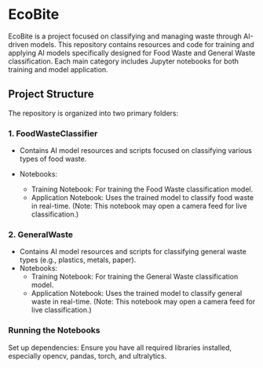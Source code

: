 # EcoBite

EcoBite is a project focused on classifying and managing waste through AI-driven models. This repository contains resources and code for training and applying AI models specifically designed for Food Waste and General Waste classification. Each main category includes Jupyter notebooks for both training and model application.

## Project Structure

The repository is organized into two primary folders:

### 1. FoodWasteClassifier
- Contains AI model resources and scripts focused on classifying various types of food waste.

- Notebooks:
  - Training Notebook: For training the Food Waste classification model.
  - Application Notebook: Uses the trained model to classify food waste in real-time. (Note: This notebook may open a camera feed for live classification.)
 
### 2. GeneralWaste
- Contains AI model resources and scripts for classifying general waste types (e.g., plastics, metals, paper).
- Notebooks:
  - Training Notebook: For training the General Waste classification model.
  - Application Notebook: Uses the trained model to classify general waste in real-time. (Note: This notebook may open a camera feed for live classification.)

### Running the Notebooks

Set up dependencies: Ensure you have all required libraries installed, especially opencv, pandas, torch, and ultralytics.

